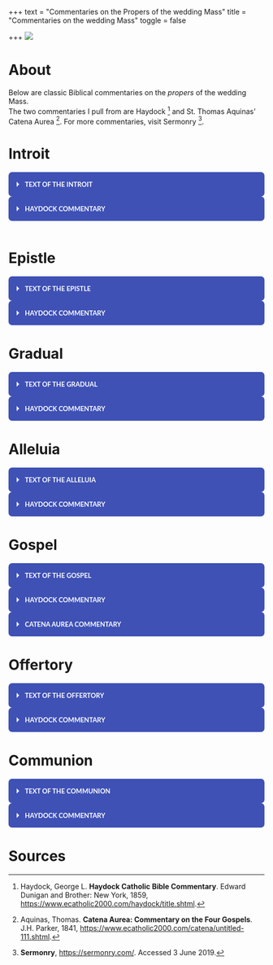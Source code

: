 +++
text = "Commentaries on the Propers of the wedding Mass"
title = "Commentaries on the wedding Mass"
toggle = false

+++
![](/uploads/_MG_0413-min.JPG)

# About

Below are classic Biblical commentaries on the _propers_ of the wedding Mass.  
The two commentaries I pull from are Haydock [^1] and St. Thomas Aquinas' Catena Aurea [^2].
For more commentaries, visit Sermonry [^3].

# Introit

<html>
<div class="wrap-collabsible">
<input id="collapsible1" class="toggle" type="checkbox">
<label for="collapsible1" class="lbl-toggle">Text of the Introit</label>
<div class="collapsible-content">
<div class="content-inner">
<p>
Tobias 7:15; 8:19
Deus Israel coniungat vos: et ipse sit vobiscum, qui misertus est duobus unicis: et nunc, Domine, fac eos plenius benedicere te.

May the God of Israel join you together: and may He be with you, who was merciful to two only children: and now, O Lord, make them bless Thee more fully.  
</p>
</div>
</div>
</div>

<style>  
.wrap-collabsible {
margin-bottom: 1.2rem 0;
}

input[type='checkbox'] {
display: none;
}

.lbl-toggle {
display: block;

font-weight: bold;
font-family: montserrat;
font-size: 0.5rem;
text-transform: uppercase;
text-align: left;

padding: 0.5rem;

color: #FFFFFF;
background: #3F51B5;

cursor: pointer;

border-radius: 5px;
transition: all 0.25s ease-out;
}

.lbl-toggle:hover {
color: #000000;
}

.lbl-toggle::before {
content: ' ';
display: inline-block;

border-top: 5px solid transparent;
border-bottom: 5px solid transparent;
border-left: 5px solid currentColor;
vertical-align: middle;
margin-right: .7rem;
transform: translateY(-2px);

transition: transform .2s ease-out;
}

.toggle:checked + .lbl-toggle::before {
transform: rotate(90deg) translateX(-3px);
}

.collapsible-content {
max-height: 0px;
overflow: hidden;
transition: max-height .25s ease-in-out;
}

.toggle:checked + .lbl-toggle + .collapsible-content {
max-height: 350px;
}

.toggle:checked + .lbl-toggle {
border-bottom-right-radius: 0;
border-bottom-left-radius: 0;
}

.collapsible-content .content-inner {
background: rgba(250, 224, 66, .2);
border-bottom: 1px solid rgba(250, 224, 66, .45);
border-bottom-left-radius: 7px;
border-bottom-right-radius: 7px;
padding: .5rem 1rem;
}

</style>

</html>

<html>
<div class="wrap-collabsible">
<input id="collapsible2" class="toggle" type="checkbox">
<label for="collapsible2" class="lbl-toggle">Haydock Commentary</label>
<div class="collapsible-content">
<div class="content-inner">
<p>
Ver. 15.  Hand.  This was the mode of confirming agreements, in Media.  Alex. Genial v. 3. --- The custom prevailed in marriages, (Lament. v. 6.  Isai. lxii. 8.) as it does still among Christians. --- It.  Gr. "her for a wife to Tobias, and said: Behold: take care of her according to the law of Moses, and go to thy father.  And he blessed them.  And he called Edna, his wife, and taking a book, wrote a note, (H. or contract.  C.) and sealed it, and they began to eat."  H. --- It was almost universally the custom to have such writings, particularly where polygamy prevailed.  The wives of lower condition were taken without formality.  C.

Ver. 19.  Make.  Gr. "Shew them mercy, Lord.  Perfect their life in health, with gladness and mercy.  But he ordered his domestics to fill up the grave, and he made them a marriage feast for fourteen days.  And," v. 23.  The ancient Vulg. seems rather more conformable to the present. "Raguel ordered his wife to make several loaves, and going himself to the flock, he brought two cows and four rams, and ordered them to prepare a feast.  He called Tobias, and swore to him, saying, Thou shalt not depart hence these 14 days, but remain here eating and drinking with me, and shalt fill with joy me and my daughter, who has been greatly afflicted.  Receive half of my goods, and thou shalt return safe and sound to thy father; and after my death, and that of my wife, thou shalt have the other half."  H. --- Gr. and Heb. mention nothing of the beasts slaughtered, or of Raguel's testament.  C.  
</p>
</div>
</div>
</div>

<style>  
.wrap-collabsible {
margin-bottom: 1.2rem 0;
}

input[type='checkbox'] {
display: none;
}

.lbl-toggle {
display: block;

font-weight: bold;
font-family: montserrat;
font-size: 0.6rem;
text-transform: uppercase;
text-align: left;

padding: 1rem;

color: #FFFFE6;
background: #FFFFE6;

cursor: pointer;

border-radius: 7px;
transition: all 0.25s ease-out;
}

.lbl-toggle:hover {
color: #000000;
}

.lbl-toggle::before {
content: ' ';
display: inline-block;

border-top: 5px solid transparent;
border-bottom: 5px solid transparent;
border-left: 5px solid currentColor;
vertical-align: middle;
margin-right: .7rem;
transform: translateY(-2px);

transition: transform .2s ease-out;
}

.toggle:checked + .lbl-toggle::before {
transform: rotate(90deg) translateX(-3px);
}

.collapsible-content {
max-height: 0px;
overflow: hidden;
transition: max-height .25s ease-in-out;
}

.toggle:checked + .lbl-toggle + .collapsible-content {
max-height: 700px;
}

.toggle:checked + .lbl-toggle {
border-bottom-right-radius: 0;
border-bottom-left-radius: 0;
}

.collapsible-content .content-inner {
background: rgba(250, 224, 66, .2);
border-bottom: 1px solid rgba(250, 224, 66, .45);
border-bottom-left-radius: 7px;
border-bottom-right-radius: 7px;
padding: .5rem 1rem;
}

</style>

<br>

</html>

# Epistle

<html>
<div class="wrap-collabsible">
<input id="collapsible3" class="toggle" type="checkbox">
<label for="collapsible3" class="lbl-toggle">Text of the Epistle</label>
<div class="collapsible-content">
<div class="content-inner">
<p>
Ephesians 5:22-33

Fratres: Mulíeres viris suis súbditæ sint, sicut Dómino: quóniam vir caput est mulíeris: sicut Christus caput est Ecclésiæ: Ipse, salvátor córporis ejus. Sed sicut Ecclésia subjécta est Christo, ita et mulíeres viris suis in ómnibus. Viri, dilígite uxóres vestras, sicut et Christus diléxit Ecclésiam, et seípsum trádidit pro ea, ut illam sanctificáret, mundans lavácro aquæ in verbo vitæ, ut exhibéret ipse sibi gloriósam Ecclésiam, non habéntem máculam, aut rugam, aut áliquid hujúsmodi, sed ut sit sancta et immaculáta. Ita et viri debent dilígere uxóres suas, ut corpora sua. Qui suam uxórem díligit, seípsum díligit. Nemo enim unquam carnem suam ódio hábuit: sed nutrit, et fovet eam, sicut et Christus Ecclésiam: quia membra sumus córporis ejus, de carne ejus, et de óssibus ejus. Propter hoc relínquet homo patrem et matrem suam, et adhærébit uxóri suæ: et erunt duo in carne una. Sacraméntum hoc magnum est, ego autem dico in Christo, et in Ecclésia. Verúmtamen et vos sínguli, unusquísque uxórem suam, sicut seípsum díligat: uxor autem tímeat virum suum.

Wives, be subject to your husbands, as to the Lord.  For the husband is the head of the wife as Christ is the head of the church, his body, and is himself its Savior. As the church is subject to Christ, so let wives also be subject in everything to their husbands. Husbands, love your wives, as Christ loved the church and gave himself up for her, that he might sanctify her, having cleansed her by the washing of water with the word,  that he might present the church to himself in splendor, without spot or wrinkle or any such thing, that she might be holy and without blemish.  Even so husbands should love their wives as their own bodies. He who loves his wife loves himself. For no man ever hates his own flesh, but nourishes and cherishes it, as Christ does the church, because we are members of his body. “For this reason a man shall leave his father and mother and be joined to his wife, and the two shall become one flesh.” This mystery is a profound one, and I am saying that it refers to Christ and the church; however, let each one of you love his wife as himself, and let the wife see that she respects her husband.
</p>
</div>
</div>
</div>

<style>  
.wrap-collabsible {
margin-bottom: 1.2rem 0;
}

input[type='checkbox'] {
display: none;
}

.lbl-toggle {
display: block;

font-weight: bold;
font-family: lato;
font-size: 0.8rem;
text-transform: uppercase;
text-align: left;

padding: 1rem;

color: #FFFFFF;
background: #3F51B5;

cursor: pointer;

border-radius: 7px;
transition: all 0.25s ease-out;
}

.lbl-toggle:hover {
color: #000000;
}

.lbl-toggle::before {
content: ' ';
display: inline-block;

border-top: 5px solid transparent;
border-bottom: 5px solid transparent;
border-left: 5px solid currentColor;
vertical-align: middle;
margin-right: .7rem;
transform: translateY(-2px);

transition: transform .2s ease-out;
}

.toggle:checked + .lbl-toggle::before {
transform: rotate(90deg) translateX(-3px);
}

.collapsible-content {
max-height: 0px;
overflow: hidden;
transition: max-height .25s ease-in-out;
}

.toggle:checked + .lbl-toggle + .collapsible-content {
max-height: 1500px;
}

.toggle:checked + .lbl-toggle {
border-bottom-right-radius: 0;
border-bottom-left-radius: 0;
}

.collapsible-content .content-inner {
background: rgba(250, 224, 66, .2);
border-bottom: 1px solid rgba(250, 224, 66, .45);
border-bottom-left-radius: 7px;
border-bottom-right-radius: 7px;
padding: .5rem 1rem;
}

</style>

</html>

<html>
<div class="wrap-collabsible">
<input id="collapsible4" class="toggle" type="checkbox">
<label for="collapsible4" class="lbl-toggle">Haydock Commentary</label>
<div class="collapsible-content">
<div class="content-inner">
<p>
Ver. 23. For the husband is the head of the wife. Though S. Paul here speaks of a man, who is a husband, we may rather translate man than husband, being the same sentence and same words as 1 Cor. xi. 3. where even the Prot. translation has, that the man is head of the woman. — He (Christ) is the saviour of his mystical body, the Church: though some expound it, that the husband is to save and take care of his wife, who is as it were his body. Wi.

Ver. 24. As the church is subject to Christ. The Church then, according to S. Paul, is ever obedient to Christ: and can never fall from him, but remain faithful to him, unspotted and unchanged to the end of the world. Ch.

Ver. 26. Cleansing it by the laver\[3\] of water, in the word of life. By this washing is generally understood the sacrament of baptism; and by the word of life, not the word of the gospel preached, but the words or form used in the administration of baptism, according to Christ’s institution: but this is not so certain. Wi.

Ver. 27. Not having spot or wrinkle. S. Aug. and others expound it of the glorious Church of Christ, in heaven: others even of the Church of Christ in this world, as to its doctrine, sacraments, and discipline, or practices approved by the Catholic Church. Wi.

Ver. 28-31. He that loveth his wife, loveth himself. S. Paul would have this a love like that which a man hath for himself, or for his own flesh, when they are now joined in wedlock, and are become as it were one flesh and one person, as to a civil life and society. See Mat. xix. 5. The wife is to be considered as a part of the husband, as a member of his body, of his flesh, and of his bones. The words are to be taken with an allusion to what Adam said, (Gen. ii. 23.) This is now bone of my bones, &c. And so, according to the apostle, speaking figuratively, the Church, which is the spouse of Christ, is framed as it were of his bones and of his flesh sacrificed on the cross. Wi.

Ver. 32. This … sacrament, (or mystery) … in Christ, and in the Church. This sacrament, in construction, must be referred to what immediately went before, i.e. to the conjunction of marriage betwixt man and wife; and this is called a great sacrament, or mystery, as representing the union or spiritual nuptials of Christ with his spouse, the Church. Wi.
</p>
</div>
</div>
</div>

<style>  
.wrap-collabsible {
margin-bottom: 1.2rem 0;
}

input[type='checkbox'] {
display: none;
}

.lbl-toggle {
display: block;

font-weight: bold;
font-family: lato;
font-size: 0.8rem;
text-transform: uppercase;
text-align: left;

padding: 1rem;

color: #FFFFFF;
background: #3F51B5;

cursor: pointer;

border-radius: 7px;
transition: all 0.25s ease-out;
}

.lbl-toggle:hover {
color: #000000;
}

.lbl-toggle::before {
content: ' ';
display: inline-block;

border-top: 5px solid transparent;
border-bottom: 5px solid transparent;
border-left: 5px solid currentColor;
vertical-align: middle;
margin-right: .7rem;
transform: translateY(-2px);

transition: transform .2s ease-out;
}

.toggle:checked + .lbl-toggle::before {
transform: rotate(90deg) translateX(-3px);
}

.collapsible-content {
max-height: 0px;
overflow: hidden;
transition: max-height .25s ease-in-out;
}

.toggle:checked + .lbl-toggle + .collapsible-content {
max-height: 1500px;
}

.toggle:checked + .lbl-toggle {
border-bottom-right-radius: 0;
border-bottom-left-radius: 0;
}

.collapsible-content .content-inner {
background: rgba(250, 224, 66, .2);
border-bottom: 1px solid rgba(250, 224, 66, .45);
border-bottom-left-radius: 7px;
border-bottom-right-radius: 7px;
padding: .5rem 1rem;
}

</style>

</html>

# Gradual

<html>
<div class="wrap-collabsible">
<input id="collapsible5" class="toggle" type="checkbox">
<label for="collapsible5" class="lbl-toggle">Text of the Gradual</label>
<div class="collapsible-content">
<div class="content-inner">
<p>
Psalms 127:3

Uxor tua sicut vitis abundans in lateribus domus tuae. V. Filii tui sicut novellae olivarum in circuitu mensae tuae. Alleluia, alleluia.

Thy wife shall be as a fruitful vine on the sides of thy house. V. Thy children as olive plants round about thy table. Alleluia, alleluia.
</p>
</div>
</div>
</div>

<style>  
.wrap-collabsible {
margin-bottom: 1.2rem 0;
}

input[type='checkbox'] {
display: none;
}

.lbl-toggle {
display: block;

font-weight: bold;
font-family: lato;
font-size: 0.8rem;
text-transform: uppercase;
text-align: left;

padding: 1rem;

color: #FFFFFF;
background: #3F51B5;

cursor: pointer;

border-radius: 7px;
transition: all 0.25s ease-out;
}

.lbl-toggle:hover {
color: #000000;
}

.lbl-toggle::before {
content: ' ';
display: inline-block;

border-top: 5px solid transparent;
border-bottom: 5px solid transparent;
border-left: 5px solid currentColor;
vertical-align: middle;
margin-right: .7rem;
transform: translateY(-2px);

transition: transform .2s ease-out;
}

.toggle:checked + .lbl-toggle::before {
transform: rotate(90deg) translateX(-3px);
}

.collapsible-content {
max-height: 0px;
overflow: hidden;
transition: max-height .25s ease-in-out;
}

.toggle:checked + .lbl-toggle + .collapsible-content {
max-height: 500px;
}

.toggle:checked + .lbl-toggle {
border-bottom-right-radius: 0;
border-bottom-left-radius: 0;
}

.collapsible-content .content-inner {
background: rgba(250, 224, 66, .2);
border-bottom: 1px solid rgba(250, 224, 66, .45);
border-bottom-left-radius: 7px;
border-bottom-right-radius: 7px;
padding: .5rem 1rem;
}

</style>

</html>

<html>
<div class="wrap-collabsible">
<input id="collapsible6" class="toggle" type="checkbox">
<label for="collapsible6" class="lbl-toggle">Haydock Commentary</label>
<div class="collapsible-content">
<div class="content-inner">
<p>
Ver. 3. Sides. Against which vines were planted. C. — The married people who fear God, shall commonly have a numerous posterity; or their souls shall produce many good works in the Church, which springs from our Saviour’s side. Children denote such good works. W. — Plants. Ps. cxliii. 12. Hom. Odys. vi. 163.
</p>
</div>
</div>
</div>

<style>  
.wrap-collabsible {
margin-bottom: 1.2rem 0;
}

input[type='checkbox'] {
display: none;
}

.lbl-toggle {
display: block;

font-weight: bold;
font-family: lato;
font-size: 0.8rem;
text-transform: uppercase;
text-align: left;

padding: 1rem;

color: #FFFFFF;
background: #3F51B5;

cursor: pointer;

border-radius: 7px;
transition: all 0.25s ease-out;
}

.lbl-toggle:hover {
color: #000000;
}

.lbl-toggle::before {
content: ' ';
display: inline-block;

border-top: 5px solid transparent;
border-bottom: 5px solid transparent;
border-left: 5px solid currentColor;
vertical-align: middle;
margin-right: .7rem;
transform: translateY(-2px);

transition: transform .2s ease-out;
}

.toggle:checked + .lbl-toggle::before {
transform: rotate(90deg) translateX(-3px);
}

.collapsible-content {
max-height: 0px;
overflow: hidden;
transition: max-height .25s ease-in-out;
}

.toggle:checked + .lbl-toggle + .collapsible-content {
max-height: 500px;
}

.toggle:checked + .lbl-toggle {
border-bottom-right-radius: 0;
border-bottom-left-radius: 0;
}

.collapsible-content .content-inner {
background: rgba(250, 224, 66, .2);
border-bottom: 1px solid rgba(250, 224, 66, .45);
border-bottom-left-radius: 7px;
border-bottom-right-radius: 7px;
padding: .5rem 1rem;
}

</style>

</html>

# Alleluia

<html>
<div class="wrap-collabsible">
<input id="collapsible7" class="toggle" type="checkbox">
<label for="collapsible7" class="lbl-toggle">Text of the Alleluia</label>
<div class="collapsible-content">
<div class="content-inner">
<p>
Psalms 19:3; 133:3

Alleluia, alleluia. V. Mittat vobis Dominus auxilium de sancto: et de Sion tueatur vos. Alleluia. V. Benedicat vobis Dominus ex Sion: qui fecit coelum et terram. Alleluia.

Alleluia, alleluia. V. (Ps. 19. 3) May the Lord send you help from the sanctuary, and defend you out of Sion. Alleluia. V. (Ps. 133. 3). May the Lord out of Sion bless you: who hath made heaven and earth. Alleluia.
</p>
</div>
</div>
</div>

<style>  
.wrap-collabsible {
margin-bottom: 1.2rem 0;
}

input[type='checkbox'] {
display: none;
}

.lbl-toggle {
display: block;

font-weight: bold;
font-family: lato;
font-size: 0.8rem;
text-transform: uppercase;
text-align: left;

padding: 1rem;

color: #FFFFFF;
background: #3F51B5;

cursor: pointer;

border-radius: 7px;
transition: all 0.25s ease-out;
}

.lbl-toggle:hover {
color: #000000;
}

.lbl-toggle::before {
content: ' ';
display: inline-block;

border-top: 5px solid transparent;
border-bottom: 5px solid transparent;
border-left: 5px solid currentColor;
vertical-align: middle;
margin-right: .7rem;
transform: translateY(-2px);

transition: transform .2s ease-out;
}

.toggle:checked + .lbl-toggle::before {
transform: rotate(90deg) translateX(-3px);
}

.collapsible-content {
max-height: 0px;
overflow: hidden;
transition: max-height .25s ease-in-out;
}

.toggle:checked + .lbl-toggle + .collapsible-content {
max-height: 600px;
}

.toggle:checked + .lbl-toggle {
border-bottom-right-radius: 0;
border-bottom-left-radius: 0;
}

.collapsible-content .content-inner {
background: rgba(250, 224, 66, .2);
border-bottom: 1px solid rgba(250, 224, 66, .45);
border-bottom-left-radius: 7px;
border-bottom-right-radius: 7px;
padding: .5rem 1rem;
}

</style>

</html>

<html>
<div class="wrap-collabsible">
<input id="collapsible8" class="toggle" type="checkbox">
<label for="collapsible8" class="lbl-toggle">Haydock Commentary</label>
<div class="collapsible-content">
<div class="content-inner">
<p>
Ver. 3. Sion, where God was supposed to reside, in the tabernacle; though he was also in heaven, v. 7. C.
Ver. 3. Thee. “A Levite on guard answers the cantor,” (Houbig.) or the priests say this to the people, when they were departing home. Num. vi. 23. C. — Earth. All things were made to praise God. W.
</p>
</div>
</div>
</div>

<style>  
.wrap-collabsible {
margin-bottom: 1.2rem 0;
}

input[type='checkbox'] {
display: none;
}

.lbl-toggle {
display: block;

font-weight: bold;
font-family: lato;
font-size: 0.8rem;
text-transform: uppercase;
text-align: left;

padding: 1rem;

color: #FFFFFF;
background: #3F51B5;

cursor: pointer;

border-radius: 7px;
transition: all 0.25s ease-out;
}

.lbl-toggle:hover {
color: #000000;
}

.lbl-toggle::before {
content: ' ';
display: inline-block;

border-top: 5px solid transparent;
border-bottom: 5px solid transparent;
border-left: 5px solid currentColor;
vertical-align: middle;
margin-right: .7rem;
transform: translateY(-2px);

transition: transform .2s ease-out;
}

.toggle:checked + .lbl-toggle::before {
transform: rotate(90deg) translateX(-3px);
}

.collapsible-content {
max-height: 0px;
overflow: hidden;
transition: max-height .25s ease-in-out;
}

.toggle:checked + .lbl-toggle + .collapsible-content {
max-height: 500px;
}

.toggle:checked + .lbl-toggle {
border-bottom-right-radius: 0;
border-bottom-left-radius: 0;
}

.collapsible-content .content-inner {
background: rgba(250, 224, 66, .2);
border-bottom: 1px solid rgba(250, 224, 66, .45);
border-bottom-left-radius: 7px;
border-bottom-right-radius: 7px;
padding: .5rem 1rem;
}

</style>

</html>

# Gospel

<html>
<div class="wrap-collabsible">
<input id="collapsible9" class="toggle" type="checkbox">
<label for="collapsible9" class="lbl-toggle">Text of the Gospel</label>
<div class="collapsible-content">
<div class="content-inner">
<p>
Matthew 19:3-6

In illo tempore: Accesérunt ad Jesum pharisæi tentántes eum, et dicéntes: Si licet hómini dimíttere uxorem suam, quacúmque ex causa? Qui respóndens, ait eis: Non legístis, quia qui fecit hóminem ab inítio, másculum et féminam fecit eos? et dixit: Propter hoc dimíttet homo patrem et matrem, et adhærébit uxóri suæ, et erunt duo in carne una. Itaque jam non sunt duo, sed una caro. Quod ergo Deus conjúnxit, homo non séparet.

At that time: The Pharisees came to Jesus, tempting Him and saying; It is lawful for a man to put away his wife for every cause? Who answering said to them, Have ye not read, that He who made man from the beginning, made them male and female? and He said, For this cause shall a man leave his father and mother, and shall cleave to his wife, and they two shall be in one flesh. Therefore, now they are not two but one flesh. What, therefore, God hath joined together, let no man put asunder.
</p>
</div>
</div>
</div>

<style>  
.wrap-collabsible {
margin-bottom: 1.2rem 0;
}

input[type='checkbox'] {
display: none;
}

.lbl-toggle {
display: block;

font-weight: bold;
font-family: lato;
font-size: 0.8rem;
text-transform: uppercase;
text-align: left;

padding: 1rem;

color: #FFFFFF;
background: #3F51B5;

cursor: pointer;

border-radius: 7px;
transition: all 0.25s ease-out;
}

.lbl-toggle:hover {
color: #000000;
}

.lbl-toggle::before {
content: ' ';
display: inline-block;

border-top: 5px solid transparent;
border-bottom: 5px solid transparent;
border-left: 5px solid currentColor;
vertical-align: middle;
margin-right: .7rem;
transform: translateY(-2px);

transition: transform .2s ease-out;
}

.toggle:checked + .lbl-toggle::before {
transform: rotate(90deg) translateX(-3px);
}

.collapsible-content {
max-height: 0px;
overflow: hidden;
transition: max-height .25s ease-in-out;
}

.toggle:checked + .lbl-toggle + .collapsible-content {
max-height: 1000px;
}

.toggle:checked + .lbl-toggle {
border-bottom-right-radius: 0;
border-bottom-left-radius: 0;
}

.collapsible-content .content-inner {
background: rgba(250, 224, 66, .2);
border-bottom: 1px solid rgba(250, 224, 66, .45);
border-bottom-left-radius: 7px;
border-bottom-right-radius: 7px;
padding: .5rem 1rem;
}

</style>

</html>

<html>
<div class="wrap-collabsible">
<input id="collapsible10" class="toggle" type="checkbox">
<label for="collapsible10" class="lbl-toggle">Haydock Commentary</label>
<div class="collapsible-content">
<div class="content-inner">
<p>
Ver. 3. Is it lawful? Here again the Pharisees, ever anxious to ensnare Jesus in his words, come to him and ask him, is it lawful for a man to put away his wife for every cause? Thinking now they had to a certainty succeeded, they argue thus with themselves: shall he say that it is not lawful, we will accuse him of blasphemy, contradicting the Scriptures. For, it is written, Deut. iv. 1. If a man take a wife, and she find not favour in his eyes, for some uncleanness, he shall write a bill of divorce. And Malachy, ii. 16. When thou shalt hate her, put her away. — On the other hand, if he shall say it is lawful, we will accuse him of favouring the passions. But Jesus Christ, the wisdom of the eternal Father, silences them with the authority of that Scripture they attempted to bring against him. What God has joined together, let no man put asunder; intimating, that the connexion between husband and wife is so strict, that by it they become as one flesh, and can no more be separated than one member from another. Dion. Carth. — To put away his wife for every cause,\[1\] or upon every occasion. They did not doubt it, if the cause was considerable. Wi.

Ver. 4. In the beginning. It is remarked by S. Jerome, S. Chrys. and Theophylactus, that the Almighty does not say of any of the animals which he created, as he does of man and woman, that he joined one male to one female; from which it appears, according to the reasoning of S. Augustine, that monogamy, as well as the indissolubility of marriage, was instituted from the beginning by the Almighty. T.

Ver. 5. These words were pronounced by Adam. Gen. xi. 24. — And they two shall be in one flesh.\[2\] I translate thus with submission to better judges; yet the sense may be, by a kind of Hebraism, they shall be esteemed as one person. Wi.
</p>
</div>
</div>
</div>

<style>  
.wrap-collabsible {
margin-bottom: 1.2rem 0;
}

input[type='checkbox'] {
display: none;
}

.lbl-toggle {
display: block;

font-weight: bold;
font-family: lato;
font-size: 0.8rem;
text-transform: uppercase;
text-align: left;

padding: 1rem;

color: #FFFFFF;
background: #3F51B5;

cursor: pointer;

border-radius: 7px;
transition: all 0.25s ease-out;
}

.lbl-toggle:hover {
color: #000000;
}

.lbl-toggle::before {
content: ' ';
display: inline-block;

border-top: 5px solid transparent;
border-bottom: 5px solid transparent;
border-left: 5px solid currentColor;
vertical-align: middle;
margin-right: .7rem;
transform: translateY(-2px);

transition: transform .2s ease-out;
}

.toggle:checked + .lbl-toggle::before {
transform: rotate(90deg) translateX(-3px);
}

.collapsible-content {
max-height: 0px;
overflow: hidden;
transition: max-height .25s ease-in-out;
}

.toggle:checked + .lbl-toggle + .collapsible-content {
max-height: 1500px;
}

.toggle:checked + .lbl-toggle {
border-bottom-right-radius: 0;
border-bottom-left-radius: 0;
}

.collapsible-content .content-inner {
background: rgba(250, 224, 66, .2);
border-bottom: 1px solid rgba(250, 224, 66, .45);
border-bottom-left-radius: 7px;
border-bottom-right-radius: 7px;
padding: .5rem 1rem;
}

</style>

</html>

<html>
<div class="wrap-collabsible">
<input id="collapsible11" class="toggle" type="checkbox">
<label for="collapsible11" class="lbl-toggle">Catena Aurea Commentary</label>
<div class="collapsible-content">
<div class="content-inner">
<p>
CHRYSOSTOM. (Hom. lxii.) The Lord had before left Judæa because of their jealousy, but now He keeps Himself more to it, because His passion was near at hand. Yet does He not go up to Judæa itself, but into the borders of Judæa; whence it is said, And it came to pass when Jesus had ended all these sayings, he departed from Galilee.

RABANUS. Here then He begins to relate what He did, taught, or suffered in Judæa. At first beyond Jordan eastward, afterwards on this side Jordan when He came to Jericho, Bethphage, and Jerusalem; whence it follows, And He came into the coasts of Judæa beyond Jordan.

PSEUDO-CHRYSOSTOM.e. As the righteous Lord of all, who loves these servants so as not to despise those.

RABANUS. It should be known, that the whole territory of the Israelites was called Judæa, to distinguish it from other nations. But its southern portion, inhabited by the tribes of Judah and Benjamin, was called Judæa proper, to distinguish it from other districts in the same province as Samaria, Galilee, Decapolis, and the rest. It follows, And great multitudes followed him.

PSEUDO-CHRYSOSTOM. They were conducting Him forth, as the young children of a father going on a far journey. And He setting forth as a father, left them as pledges of His love the healing of their diseases, as it is said, And he healed them.

CHRYSOSTOM. It should be also observed, that the Lord is not either ever delivering doctrine, or ever working miracles, but one while does this, and again turns to that; that by His miracles faith might be given to what He said, and by His teaching might be shewed the profit of those things which He wrought.

ORIGEN. The Lord healed the multitudes beyond Jordan, where baptism was given. For all are truly healed from spiritual sickness in baptism; and many follow Christ as did these multitudes, but not rising up as Matthew, who arose and followed the Lord,

HILARY. Also He cures the Galileans on the borders of Judæa, that He might admit the sins of the Gentiles to that pardon which was prepared for the Jews.

CHRYSOSTOM. For indeed Christ so healed men, as to do good both to themselves, and through them to many other. For these men’s healing was to others the occasion of their knowledge of God; but not to the Pharisees, who were only hardened by the miracles; whence it follows; And the Pharisees came to him, tempting him,, and saying, Is it lawful for a man to put away his wife for every cause?

JEROME. That they might have Him as it were between the horns of a syllogism, so that, whatever answer He should make, it would lie open to cavil. Should He allow a wife to be put away for any cause, and the marriage of another, he would seem to contradict Himself as a preacher of chastity. Should He answer that she may not be put away for any cause whatsoever, He will be judged to have spoken impiously, and to make against the teaching of Moses and of God.

CHRYSOSTOM. Observe their wickedness even in the way of putting their question. The Lord had above disputed concerning thus law, but they now ask Him as though He had spoken nothing thereof, supposing He had forgot what He had before delivered in this matter.

PSEUDO-CHRYSOSTOM. But, as when you see one much pursuing the acquaintance of physicians, you know that he is sick, so, when you see either man or woman enquiring concerning divorce, know that that man is lustful and that woman unchaste. For chastity has pleasure in wedlock, but desire is tormented as though under a slavish bondage therein. And knowing that they had no sufficient cause to allege for their putting away their wives, save their own lewdness, they feigned many divers causes. They feared to ask Him for what cause, lest they should be tied down within the limits of fixed and certain causes; and therefore they asked if it were lawful for every cause; for they knew that appetite knows no limits, and cannot hold itself within the bounds of one marriage, but the more it is indulged the more it is kindled.

ORIGEN. Seeing the Lord thus tempted, let none of His disciples who is set to teach think it hard if he also be by some tempted. Howbeit, He replies to His tempters with the doctrines of piety.

JEROME. But He so frames His answer as to evade their snare. He brings in the testimony of Holy Writ, and the law of nature, and opposing God’s first sentence to this second, He answered and said unto them, Have ye not read, that he which made them at the beginning made them male and female? This is written in the beginning of Genesis. This teaches that second marriages are to be avoided, for He said not male and females, which was what was sought by the putting away of the first, but, male and female, implying only one tie of wedlock.

RABANUS. For by the wholesome design of God it was ordained that a man should have in the woman a part of his own body, and should not look upon as separate from himself that which he knew was formed out of himself.

PSEUDO-CHRYSOSTOM. If then God created the male and female out of one, to this end that they should be one, why then henceforth were not they born man and wife at one birth, as it is with certain insects? Because God created male and female for the continuance of the species, yet is He ever a lover of chastity, and promoter of continence. Therefore did He not follow this pattern in all kinds, to the end that, if any man choose to marry, he may know what is, according to the first disposition of the creation, the condition of man and wife; but if he choose not to marry, he shall not be under necessity to marry by the circumstances of his birth, lest he should by his continence be the destruction of the other who was not willing to be continent; for which same cause God forbids that after being joined in wedlock one should separate if the other be unwilling.

CHRYSOSTOM. But not by the law of creation only, but also by the practice of the law, He shews that they ought to be joined one and one, and never put asunder, And he said, For this cause shall a man leave his father and his mother, and shall cleave to his wife.

JEROME. In like manner He says his wife, and not wives, and adds expressly, and they twain shall be one flesh. For it is the reward of marriage that one flesh, namely in the offspring, is made of two.

GLOSS. (interlin.) Or, one flesh, that is in carnal connexion.

PSEUDO-CHRYSOSTOM. If then because the wife is made of the man, and both one of one flesh, a man shall leave his father and his mother, then there should be yet greater affection between brothers and sisters, for these come of the same parents, but man and wife of different. But this is saying too much, because the ordinance of God is of more force than the law of nature. For God’s precepts are not subject to the law of nature, but nature bends to the precepts of God. Also brethren are born of one, that they should seek out different roads; but the man and the wife are born of different persons, that they should coalesce in one. The order of nature also follows the appointment of God. For as is the sap in trees, so is affection in man. The sap ascends from the roots into the leaves, and passes forth into the seed. Therefore parents love their children, but are not so loved of them, for the desire of a man is not towards his parents, but towards the sons whom he has begot; and this is what is said, Therefore shall a man leave his father and his mother, and shall cleave unto his wife.

CHRYSOSTOM. See the wisdom of the Teacher. Being asked, Is it lawful, He said not straight, It is not lawful, lest they should be troubled, but establishes it through a proof. For God made them from the beginning male and female, and not merely joined them together, but bade them quit father and mother; and not bade the husband merely approach his wife, but be joined to her, shewing by this manner of speaking the inseparable bond. He even added a still closer union, saying, And they twain shall be one flesh.

AUGUSTINE. (Gen. ad lit. ix. 19.) Whereas Scripture witnesses that these words were said by the first man, and the Lord here declares that God spake them, hence we should understand that by reason of the ecstasy which had passed upon Adam, he was enabled to speak this as a prophecy.

REMIGIUS. The Apostle says that this is a mystery in Christ and the Church (Eph. 5:32.); for the Lord Jesus Christ left His Father when He came down from heaven to earth; and He left His mother, that is, the synagogue, because of its unbelief, and clave unto His wife, that is, the Holy Church, and they two are one flesh, that is, Christ and the Church are one body.

CHRYSOSTOM. When He had brought forward the words and facts of the old law, He then interprets it with authority, and lays down a law, saying, Therefore they are no more twain, but one flesh. For as those who love one another spiritually are said to be one soul, And all they that believed had one heart and one soul, (Acts 4:32.) so husband and wife who love each other after the flesh, are said to be one flesh. And as it is a wretched thing to cut the flesh, so is it an unjust thing to put away a wife.

AUGUSTINE. (Civ. Dei, xiv. 22.) For they are called one, either from their union, or from the derivation of the woman, who was taken out of the side of the man.

CHRYSOSTOM. He brings in God yet again, saying, What God has joined, let no man put asunder, shewing that it is against both nature and God’s law to put away a wife; against nature, because one flesh is therein divided; against law, because God has joined and forbidden to sunder them.

JEROME. God has joined by making man and woman one flesh; this then man may not put asunder, but God only. Man puts asunder, when from desire of a second wife the first is put away; God puts asunder, who also had joined, when by consent for the service of God we so have our wives as though we had them not. (1 Cor. 7:29.)

AUGUSTINE. (Cont. Faust. xix. 29.) Behold now out of the books of Moses it is proved to the Jews that a wife may not be put away. For they thought that they were doing according to the purport of Moses’ law when they did put them away. This also we learn hence by the testimony of Christ Himself, that it was God who made it thus, and joined them male and female; which when the Manichæans deny, they are condemned, resisting the Gospel of Christ.

PSEUDO-CHRYSOSTOM. This sentence of chastity seemed hard to these adulterers; but they could not make answer to the argument. Howbeit, they will not submit to the truth, but betake themselves for shelter to Moses, as men having a bad cause fly to some powerful personage, that where justice is not, his countenance may prevail; They say unto him, Why did Moses then command to give a writing of divorcement, and to put her away?

JEROME. Here they reveal the cavil which they had prepared; albeit the Lord had not given sentence of Himself, but had recalled to their minds ancient history, and the commands of God.

CHRYSOSTOM. Had the Lord been opposed to the Old Testament, He would not thus have contended in Moses’ behalf, nor have gone about to shew that what was his was in agreement with the things of old. But the unspeakable wisdom of Christ made answer and excuse for these in this manner, He saith unto them, Moses for the hardness of your hearts suffered you to put away your wives. By this He clears Moses from their charge, and retorts it all upon their own head.

AUGUSTINE. (ubi sup.) For how great was that hardness! When not even the intervention of a bill of divorce, which gave room for just and prudent men to endeavour to dissuade, could move them to renew the conjugal affection. And with what wit do the Manichæans blame Moses, as severing wedlock by a bill of divorce, and commend Christ as, on the contrary, confirming its force? Whereas according to their impious science they should have praised Moses for putting asunder what the devil had joined, and found fault with Christ who riveted the bonds of the devil.

CHRYSOSTOM. At last, because what He had said was severe, He goes back to the old law, saying, From the beginning it was not so.

JEROME. What He says is to this purpose. Is it possible that God should so contradict Himself, as to command one thing at first, and after defeat His own ordinance by a new statute? Think not so; but, whereas Moses saw that through desire of second wives who should be richer, younger, or fairer, that the first were put to death, or treated ill, he chose rather to suffer separation, than the continuance of hatred and assassination. Observe moreover that He said not God suffered you, but, Moses; shewing that it was, as the Apostle speaks, a counsel of man, not a command of God. (1 Cor. 7:12.)

PSEUDO-CHRYSOSTOM. Therefore said He well, Moses suffered, not commanded. For what we command, that we ever wish; but when we suffer, we yield against our will, because we have not the power to put full restraint upon the evil wills of men. He therefore suffered you to do evil that you might not do worse; thus in suffering this he was not enforcing the righteousness of God, but taking away its sinfulness from a sin; that while you did it according to His law, your sin should not appear sin.
</p>
</div>
</div>
</div>

<style>  
.wrap-collabsible {
margin-bottom: 1.2rem 0;
}

input[type='checkbox'] {
display: none;
}

.lbl-toggle {
display: block;

font-weight: bold;
font-family: lato;
font-size: 0.8rem;
text-transform: uppercase;
text-align: left;

padding: 1rem;

color: #FFFFFF;
background: #3F51B5;

cursor: pointer;

border-radius: 7px;
transition: all 0.25s ease-out;
}

.lbl-toggle:hover {
color: #000000;
}

.lbl-toggle::before {
content: ' ';
display: inline-block;

border-top: 5px solid transparent;
border-bottom: 5px solid transparent;
border-left: 5px solid currentColor;
vertical-align: middle;
margin-right: .7rem;
transform: translateY(-2px);

transition: transform .2s ease-out;
}

.toggle:checked + .lbl-toggle::before {
transform: rotate(90deg) translateX(-3px);
}

.collapsible-content {
max-height: 0px;
overflow: hidden;
transition: max-height .25s ease-in-out;
}

.toggle:checked + .lbl-toggle + .collapsible-content {
max-height: 9000px;
}

.toggle:checked + .lbl-toggle {
border-bottom-right-radius: 0;
border-bottom-left-radius: 0;
}

.collapsible-content .content-inner {
background: rgba(250, 224, 66, .2);
border-bottom: 1px solid rgba(250, 224, 66, .45);
border-bottom-left-radius: 7px;
border-bottom-right-radius: 7px;
padding: .5rem 1rem;
}

</style>

</html>

# Offertory

<html>
<div class="wrap-collabsible">
<input id="collapsible12" class="toggle" type="checkbox">
<label for="collapsible12" class="lbl-toggle">Text of the Offertory</label>
<div class="collapsible-content">
<div class="content-inner">
<p>
Psalms 30:15-16

In te speravi, Domine: dixi: Tu es Deus meus: in manibus tuis tempora mea.

In Thee, O Lord, have I hoped: I said, Thou art my God; my times are in Thy hands.
</p>
</div>
</div>
</div>

<style>  
.wrap-collabsible {
margin-bottom: 1.2rem 0;
}

input[type='checkbox'] {
display: none;
}

.lbl-toggle {
display: block;

font-weight: bold;
font-family: lato;
font-size: 0.8rem;
text-transform: uppercase;
text-align: left;

padding: 1rem;

color: #FFFFFF;
background: #3F51B5;

cursor: pointer;

border-radius: 7px;
transition: all 0.25s ease-out;
}

.lbl-toggle:hover {
color: #000000;
}

.lbl-toggle::before {
content: ' ';
display: inline-block;

border-top: 5px solid transparent;
border-bottom: 5px solid transparent;
border-left: 5px solid currentColor;
vertical-align: middle;
margin-right: .7rem;
transform: translateY(-2px);

transition: transform .2s ease-out;
}

.toggle:checked + .lbl-toggle::before {
transform: rotate(90deg) translateX(-3px);
}

.collapsible-content {
max-height: 0px;
overflow: hidden;
transition: max-height .25s ease-in-out;
}

.toggle:checked + .lbl-toggle + .collapsible-content {
max-height: 700px;
}

.toggle:checked + .lbl-toggle {
border-bottom-right-radius: 0;
border-bottom-left-radius: 0;
}

.collapsible-content .content-inner {
background: rgba(250, 224, 66, .2);
border-bottom: 1px solid rgba(250, 224, 66, .45);
border-bottom-left-radius: 7px;
border-bottom-right-radius: 7px;
padding: .5rem 1rem;
}

</style>

</html>

<html>
<div class="wrap-collabsible">
<input id="collapsible13" class="toggle" type="checkbox">
<label for="collapsible13" class="lbl-toggle">Haydock Commentary</label>
<div class="collapsible-content">
<div class="content-inner">
<p>
Ver. 16. Lots. Sept. Rom. klhroi, as the same word, hittothai is rendered Judg. xxi. 22. Others explain “times,” with the Rom. Psalter, &c. in the same sense, to denote (Bert.) that all the vicissitudes of life, both prosperity and adversity, are at God’s disposal. Theod. — If he protects me, all my enemies will rage in vain. C.  
</p>
</div>
</div>
</div>

<style>  
.wrap-collabsible {
margin-bottom: 1.2rem 0;
}

input[type='checkbox'] {
display: none;
}

.lbl-toggle {
display: block;

font-weight: bold;
font-family: lato;
font-size: 0.8rem;
text-transform: uppercase;
text-align: left;

padding: 1rem;

color: #FFFFFF;
background: #3F51B5;

cursor: pointer;

border-radius: 7px;
transition: all 0.25s ease-out;
}

.lbl-toggle:hover {
color: #000000;
}

.lbl-toggle::before {
content: ' ';
display: inline-block;

border-top: 5px solid transparent;
border-bottom: 5px solid transparent;
border-left: 5px solid currentColor;
vertical-align: middle;
margin-right: .7rem;
transform: translateY(-2px);

transition: transform .2s ease-out;
}

.toggle:checked + .lbl-toggle::before {
transform: rotate(90deg) translateX(-3px);
}

.collapsible-content {
max-height: 0px;
overflow: hidden;
transition: max-height .25s ease-in-out;
}

.toggle:checked + .lbl-toggle + .collapsible-content {
max-height: 700px;
}

.toggle:checked + .lbl-toggle {
border-bottom-right-radius: 0;
border-bottom-left-radius: 0;
}

.collapsible-content .content-inner {
background: rgba(250, 224, 66, .2);
border-bottom: 1px solid rgba(250, 224, 66, .45);
border-bottom-left-radius: 7px;
border-bottom-right-radius: 7px;
padding: .5rem 1rem;
}

</style>

</html>

# Communion

<html>
<div class="wrap-collabsible">
<input id="collapsible14" class="toggle" type="checkbox">
<label for="collapsible14" class="lbl-toggle">Text of the Communion</label>
<div class="collapsible-content">
<div class="content-inner">
<p>
Psalms 127:4, 6

Ecce sic benedicetur omnis homo, qui timet Dominum: et videas filios filiorum tuorum: pax super Israel.

Behold, thus shall every man be blessed that feareth the Lord; and mayest thou see thy children’s children; peace upon Israel.
</p>
</div>
</div>
</div>

<style>  
.wrap-collabsible {
margin-bottom: 1.2rem 0;
}

input[type='checkbox'] {
display: none;
}

.lbl-toggle {
display: block;

font-weight: bold;
font-family: lato;
font-size: 0.8rem;
text-transform: uppercase;
text-align: left;

padding: 1rem;

color: #FFFFFF;
background: #3F51B5;

cursor: pointer;

border-radius: 7px;
transition: all 0.25s ease-out;
}

.lbl-toggle:hover {
color: #000000;
}

.lbl-toggle::before {
content: ' ';
display: inline-block;

border-top: 5px solid transparent;
border-bottom: 5px solid transparent;
border-left: 5px solid currentColor;
vertical-align: middle;
margin-right: .7rem;
transform: translateY(-2px);

transition: transform .2s ease-out;
}

.toggle:checked + .lbl-toggle::before {
transform: rotate(90deg) translateX(-3px);
}

.collapsible-content {
max-height: 0px;
overflow: hidden;
transition: max-height .25s ease-in-out;
}

.toggle:checked + .lbl-toggle + .collapsible-content {
max-height: 350px;
}

.toggle:checked + .lbl-toggle {
border-bottom-right-radius: 0;
border-bottom-left-radius: 0;
}

.collapsible-content .content-inner {
background: rgba(250, 224, 66, .2);
border-bottom: 1px solid rgba(250, 224, 66, .45);
border-bottom-left-radius: 7px;
border-bottom-right-radius: 7px;
padding: .5rem 1rem;
}

</style>

</html>

<html>
<div class="wrap-collabsible">
<input id="collapsible15" class="toggle" type="checkbox">
<label for="collapsible15" class="lbl-toggle">Haydock Commentary</label>
<div class="collapsible-content">
<div class="content-inner">
<p>
Ver. 6. Israel. This is best secured by a well-regulated and numerous people. Bert. — The good works, performed on earth, will be rewarded in heaven. W. — We shall rejoice in the spiritual children, whom we shall have begotten. M.  
</p>
</div>
</div>
</div>

<style>  
.wrap-collabsible {
margin-bottom: 1.2rem 0;
}

input[type='checkbox'] {
display: none;
}

.lbl-toggle {
display: block;

font-weight: bold;
font-family: lato;
font-size: 0.8rem;
text-transform: uppercase;
text-align: left;

padding: 1rem;

color: #FFFFFF;
background: #3F51B5;

cursor: pointer;

border-radius: 7px;
transition: all 0.25s ease-out;
}

.lbl-toggle:hover {
color: #000000;
}

.lbl-toggle::before {
content: ' ';
display: inline-block;

border-top: 5px solid transparent;
border-bottom: 5px solid transparent;
border-left: 5px solid currentColor;
vertical-align: middle;
margin-right: .7rem;
transform: translateY(-2px);

transition: transform .2s ease-out;
}

.toggle:checked + .lbl-toggle::before {
transform: rotate(90deg) translateX(-3px);
}

.collapsible-content {
max-height: 0px;
overflow: hidden;
transition: max-height .25s ease-in-out;
}

.toggle:checked + .lbl-toggle + .collapsible-content {
max-height: 700px;
}

.toggle:checked + .lbl-toggle {
border-bottom-right-radius: 0;
border-bottom-left-radius: 0;
}

.collapsible-content .content-inner {
background: rgba(250, 224, 66, .2);
border-bottom: 1px solid rgba(250, 224, 66, .45);
border-bottom-left-radius: 7px;
border-bottom-right-radius: 7px;
padding: .5rem 1rem;
}

</style>

</html>

# Sources

[^1]: Haydock, George L. **Haydock Catholic Bible Commentary**. Edward Dunigan and Brother: New York, 1859, https://www.ecatholic2000.com/haydock/title.shtml.

[^2]: Aquinas, Thomas. **Catena Aurea: Commentary on the Four Gospels**. J.H. Parker, 1841, https://www.ecatholic2000.com/catena/untitled-111.shtml.

[^3]: **Sermonry**, https://sermonry.com/. Accessed 3 June 2019.
